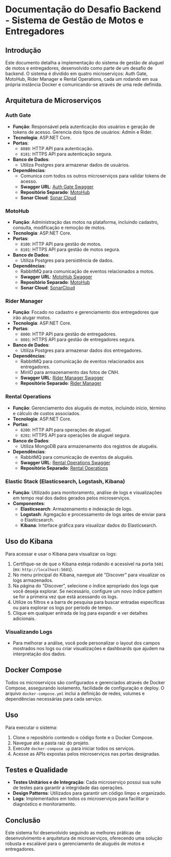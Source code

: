 # Documentação do Desafio Backend - Sistema de Gestão de Motos e Entregadores

## Introdução

Este documento detalha a implementação do sistema de gestão de aluguel de motos e entregadores, desenvolvido como parte de um desafio de backend. O sistema é dividido em quatro microserviços: Auth Gate, MotoHub, Rider Manager e Rental Operations, cada um rodando em sua própria instância Docker e comunicando-se através de uma rede definida.

## Arquitetura de Microserviços

### Auth Gate
- **Função**: Responsável pela autenticação dos usuários e geração de tokens de acesso. Gerencia dois tipos de usuários: Admin e Rider.
- **Tecnologia**: ASP.NET Core.
- **Portas**:
  - `8080`: HTTP API para autenticação.
  - `8181`: HTTPS API para autenticação segura.
- **Banco de Dados**:
  - Utiliza Postgres para armazenar dados de usuários.
- **Dependências**:
  - Comunica com todos os outros microserviços para validar tokens de acesso.
  - **Swagger URL**: [Auth Gate Swagger](http://localhost:8080/swagger)
  - **Repositório Separado**: [MotoHub](https://github.com/iVega123/AuthGate)
  - **Sonar Cloud**: [Sonar Cloud](https://sonarcloud.io/project/overview?id=iVega123_AuthGate)

### MotoHub
- **Função**: Administração das motos na plataforma, incluindo cadastro, consulta, modificação e remoção de motos.
- **Tecnologia**: ASP.NET Core.
- **Portas**:
  - `8100`: HTTP API para gestão de motos.
  - `8101`: HTTPS API para gestão de motos segura.
- **Banco de Dados**:
  - Utiliza Postgres para persistência de dados.
- **Dependências**:
  - RabbitMQ para comunicação de eventos relacionados a motos.
  - **Swagger URL**: [MotoHub Swagger](http://localhost:8100/swagger)
  - **Repositório Separado**: [MotoHub](https://github.com/iVega123/MotoHub)
  - **Sonar Cloud**: [SonarCloud](https://sonarcloud.io/project/overview?id=iVega123_MotoHub)

### Rider Manager
- **Função**: Focado no cadastro e gerenciamento dos entregadores que irão alugar motos.
- **Tecnologia**: ASP.NET Core.
- **Portas**:
  - `8000`: HTTP API para gestão de entregadores.
  - `8001`: HTTPS API para gestão de entregadores segura.
- **Banco de Dados**:
  - Utiliza Postgres para armazenar dados dos entregadores.
- **Dependências**:
  - RabbitMQ para comunicação de eventos relacionados aos entregadores.
  - MinIO para armazenamento das fotos de CNH.
  - **Swagger URL**: [Rider Manager Swagger](http://localhost:8000/swagger)
  - **Repositório Separado**: [Rider Manager](https://github.com/iVega123/RiderManager)

### Rental Operations
- **Função**: Gerenciamento dos aluguéis de motos, incluindo início, término e cálculo de custos associados.
- **Tecnologia**: ASP.NET Core.
- **Portas**:
  - `8200`: HTTP API para operações de aluguel.
  - `8201`: HTTPS API para operações de aluguel segura.
- **Banco de Dados**:
  - Utiliza MongoDB para armazenamento dos registros de aluguéis.
- **Dependências**:
  - RabbitMQ para comunicação de eventos de aluguéis.
  - **Swagger URL**: [Rental Operations Swagger](http://localhost:8200/swagger)
  - **Repositório Separado**: [Rental Operations](https://github.com/iVega123/RentalOperations)

### Elastic Stack (Elasticsearch, Logstash, Kibana)
- **Função**: Utilizado para monitoramento, análise de logs e visualizações em tempo real dos dados gerados pelos microserviços.
- **Componentes**:
  - **Elasticsearch**: Armazenamento e indexação de logs.
  - **Logstash**: Agregação e processamento de logs antes de enviar para o Elasticsearch.
  - **Kibana**: Interface gráfica para visualizar dados do Elasticsearch.

## Uso do Kibana

Para acessar e usar o Kibana para visualizar os logs:
1. Certifique-se de que o Kibana esteja rodando e acessível na porta `5601` (ex: `http://localhost:5601`).
2. No menu principal do Kibana, navegue até "Discover" para visualizar os logs armazenados.
3. Na página do "Discover", selecione o índice apropriado dos logs que você deseja explorar. Se necessário, configure um novo índice pattern se for a primeira vez que está acessando os logs.
4. Utilize os filtros e a barra de pesquisa para buscar entradas específicas ou para explorar os logs por período de tempo.
5. Clique em qualquer entrada de log para expandir e ver detalhes adicionais.

### Visualizando Logs
- Para melhorar a análise, você pode personalizar o layout dos campos mostrados nos logs ou criar visualizações e dashboards que ajudem na interpretação dos dados.


## Docker Compose

Todos os microserviços são configurados e gerenciados através de Docker Compose, assegurando isolamento, facilidade de configuração e deploy. O arquivo `docker-compose.yml` inclui a definição de redes, volumes e dependências necessárias para cada serviço.

## Uso

Para executar o sistema:
1. Clone o repositório contendo o código fonte e o Docker Compose.
2. Navegue até a pasta raiz do projeto.
3. Execute `docker-compose up` para iniciar todos os serviços.
4. Acesse as APIs expostas pelos microserviços nas portas designadas.

## Testes e Qualidade

- **Testes Unitários e de Integração**: Cada microserviço possui sua suite de testes para garantir a integridade das operações.
- **Design Patterns**: Utilizados para garantir um código limpo e organizado.
- **Logs**: Implementados em todos os microserviços para facilitar o diagnóstico e monitoramento.

## Conclusão

Este sistema foi desenvolvido seguindo as melhores práticas de desenvolvimento e arquitetura de microserviços, oferecendo uma solução robusta e escalável para o gerenciamento de aluguéis de motos e entregadores.
